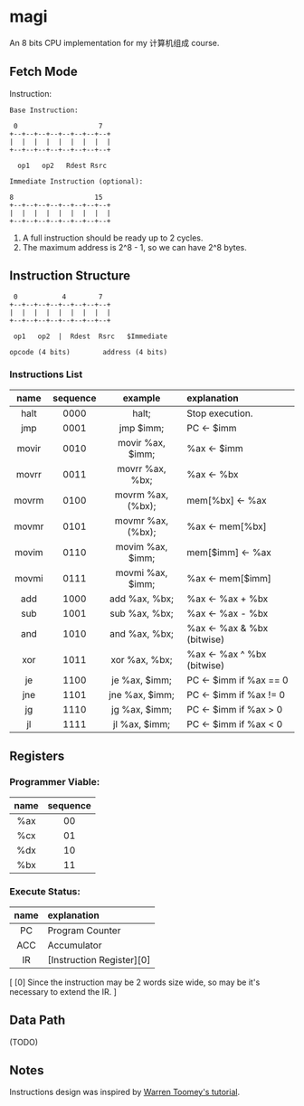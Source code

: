 magi
====

An 8 bits CPU implementation for my 计算机组成 course.


## Fetch Mode

Instruction:

```
Base Instruction:

 0                    7
+--+--+--+--+--+--+--+--+
|  |  |  |  |  |  |  |  |
+--+--+--+--+--+--+--+--+

  op1   op2   Rdest Rsrc

Immediate Instruction (optional):

8                    15
+--+--+--+--+--+--+--+--+
|  |  |  |  |  |  |  |  |
+--+--+--+--+--+--+--+--+
```

1. A full instruction should be ready up to 2 cycles.
2. The maximum address is 2^8 - 1, so we can have 2^8 bytes.


## Instruction Structure

```
 0           4        7
+--+--+--+--+--+--+--+--+
|  |  |  |  |  |  |  |  |
+--+--+--+--+--+--+--+--+
 
 op1   op2  |  Rdest  Rsrc   $Immediate

opcode (4 bits)        address (4 bits)
```

### Instructions List

| name | sequence | example | explanation |
|:----:|:--------:|:-------:|:------------|
| halt | 0000 | halt; | Stop execution. |
| jmp | 0001 | jmp $imm; | PC <- $imm |
| movir | 0010 | movir %ax, $imm; | %ax <- $imm |
| movrr | 0011 | movrr %ax, %bx; | %ax <- %bx |
| movrm | 0100 | movrm %ax, (%bx); | mem[%bx] <- %ax |
| movmr | 0101 | movmr %ax, (%bx); | %ax <- mem[%bx] |
| movim | 0110 | movim %ax, $imm; | mem[$imm] <- %ax |
| movmi | 0111 | movmi %ax, $imm; | %ax <- mem[$imm] |
| add | 1000 | add %ax, %bx; | %ax <- %ax + %bx |
| sub | 1001 | sub %ax, %bx; | %ax <- %ax - %bx |
| and | 1010 | and %ax, %bx; | %ax <- %ax & %bx (bitwise) |
| xor | 1011 | xor %ax, %bx; | %ax <- %ax ^ %bx (bitwise) |
| je | 1100 | je %ax, $imm; | PC <- $imm if %ax == 0 |
| jne | 1101 | jne %ax, $imm; | PC <- $imm if %ax != 0 |
| jg | 1110 | jg %ax, $imm; | PC <- $imm if %ax > 0 |
| jl | 1111 | jl %ax, $imm; | PC <- $imm if %ax < 0 |


## Registers

### Programmer Viable:

| name | sequence |
|:----:|:--------:|
| %ax |  00      |
| %cx |  01      |
| %dx |  10      |
| %bx |  11      |


### Execute Status:

| name | explanation |
|:----:|:------------|
| PC   | Program Counter|
| ACC  | Accumulator |
| IR   | [Instruction Register][0] |


[ [0] Since the instruction may be 2 words size wide, so may be it's necessary to extend the IR. ]


## Data Path

(TODO)



## Notes

Instructions design was inspired by [Warren Toomey's tutorial](http://minnie.tuhs.org/CompArch/Tutes/).
